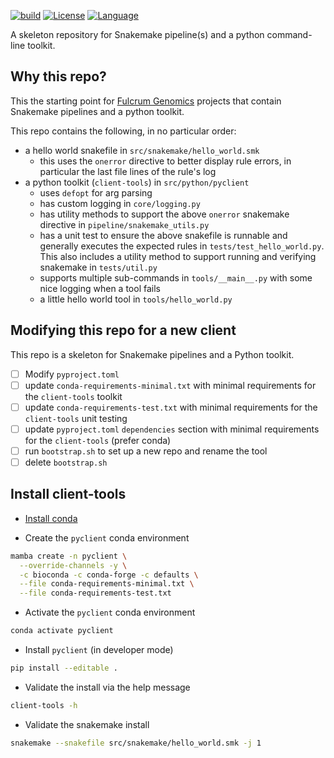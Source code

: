[![build](https://github.com/fulcrumgenomics/python-snakemake-skeleton/actions/workflows/pythonpackage.yml/badge.svg)](https://github.com/fulcrumgenomics/python-snakemake-skeleton/actions/workflows/pythonpackage.yml)
[![License](https://img.shields.io/badge/license-MIT-blue.svg)](https://github.com/fulcrumgenomics/fgbio/blob/main/LICENSE)
[![Language](https://img.shields.io/badge/python-3.6.10-brightgreen)](https://www.python.org/downloads/release/python-3610/)

A skeleton repository for Snakemake pipeline(s) and a python command-line toolkit.

## Why this repo?

This the starting point for [Fulcrum Genomics][fulcrum-genomics-link] projects that contain Snakemake pipelines
and a python toolkit.

This repo contains the following, in no particular order:

- a hello world snakefile in `src/snakemake/hello_world.smk`
  - this uses the `onerror` directive to better display rule errors, in particular the last file
    lines of the rule's log
- a python toolkit (`client-tools`) in `src/python/pyclient`
  - uses `defopt` for arg parsing
  - has custom logging in `core/logging.py`
  - has utility methods to support the above `onerror` snakemake directive in `pipeline/snakemake_utils.py`
  - has a unit test to ensure the above snakefile is runnable and generally executes the expected rules in `tests/test_hello_world.py`.
    This also includes a utility method to support running and verifying snakemake in `tests/util.py`
  - supports multiple sub-commands in `tools/__main__.py` with some nice logging when a tool fails
  - a little hello world tool in `tools/hello_world.py`

## Modifying this repo for a new client

This repo is a skeleton for Snakemake pipelines and a Python toolkit.

- [ ] Modify `pyproject.toml`
- [ ] update `conda-requirements-minimal.txt` with minimal requirements for the `client-tools` toolkit
- [ ] update `conda-requirements-test.txt` with minimal requirements for the `client-tools` unit testing
- [ ] update `pyproject.toml` `dependencies` section with minimal requirements for the `client-tools` (prefer conda)
- [ ] run `bootstrap.sh` to set up a new repo and rename the tool
- [ ] delete `bootstrap.sh`

## Install client-tools

- [Install conda][conda-link]


- Create the `pyclient` conda environment


```bash
mamba create -n pyclient \
  --override-channels -y \
  -c bioconda -c conda-forge -c defaults \
  --file conda-requirements-minimal.txt \
  --file conda-requirements-test.txt
```

- Activate the `pyclient` conda environment

```bash
conda activate pyclient
```

- Install `pyclient` (in developer mode)

```bash
pip install --editable .
```

- Validate the install via the help message

```bash
client-tools -h
```

- Validate the snakemake install

```bash
snakemake --snakefile src/snakemake/hello_world.smk -j 1
```

[fulcrum-genomics-link]: https://www.fulcrumgenomics.com
[conda-link]: https://docs.conda.io/projects/conda/en/latest/user-guide/install/

